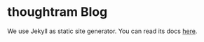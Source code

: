# thoughtram Blog


We use Jekyll as static site generator. You can read its docs [here](http://jekyllrb.com/docs/home/).
